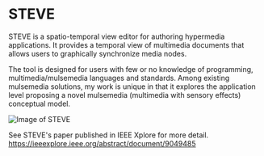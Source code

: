 # STEVE
STEVE is a spatio-temporal view editor for authoring hypermedia applications. It provides a 
temporal view of multimedia documents that allows users to graphically synchronize media nodes.

The tool is designed for users with few or no knowledge of programming, multimedia/mulsemedia languages and standards. 
Among existing mulsemedia solutions, my work is unique in that it explores the application 
level proposing a novel mulsemedia (multimedia with sensory effects) conceptual model.

![Image of STEVE](https://octodex.github.com/images/yaktocat.png)

See STEVE's paper published in IEEE Xplore for more detail. https://ieeexplore.ieee.org/abstract/document/9049485
